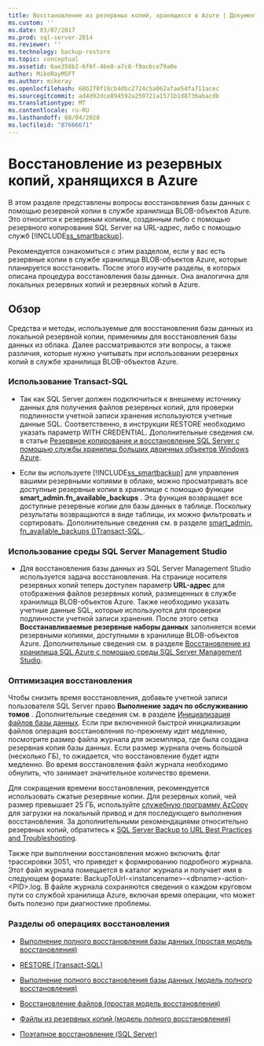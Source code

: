 ```yaml
---
title: Восстановление из резервных копий, хранящихся в Azure | Документация Майкрософт
ms.custom: ''
ms.date: 03/07/2017
ms.prod: sql-server-2014
ms.reviewer: ''
ms.technology: backup-restore
ms.topic: conceptual
ms.assetid: 6ae358b2-6f6f-46e0-a7c8-f9ac6ce79a0e
author: MikeRayMSFT
ms.author: mikeray
ms.openlocfilehash: 68b270f18cb4dbc2724c5a062afae54fa711acec
ms.sourcegitcommit: ad4d92dce894592a259721a1571b1d8736abacdb
ms.translationtype: MT
ms.contentlocale: ru-RU
ms.lasthandoff: 08/04/2020
ms.locfileid: "87666671"
---
```

# <a name="restoring-from-backups-stored-in-azure"></a>Восстановление из резервных копий, хранящихся в Azure
  В этом разделе представлены вопросы восстановления базы данных с помощью резервной копии в службе хранилища BLOB-объектов Azure. Это относится к резервным копиям, созданным либо с помощью резервного копирования SQL Server на URL-адрес, либо с помощью служб [!INCLUDE[ss_smartbackup](../../includes/ss-smartbackup-md.md)].  
  
 Рекомендуется ознакомиться с этим разделом, если у вас есть резервные копии в службе хранилища BLOB-объектов Azure, которые планируется восстановить. После этого изучите разделы, в которых описана процедура восстановления базы данных. Она аналогична для локальных резервных копий и резервных копий в Azure.  
  
## <a name="overview"></a>Обзор  
 Средства и методы, используемые для восстановления базы данных из локальной резервной копии, применимы для восстановления базы данных из облака.  Далее рассматриваются эти вопросы, а также различия, которые нужно учитывать при использовании резервных копий в службе хранилища BLOB-объектов Azure.  
  
### <a name="using-transact-sql"></a>Использование Transact-SQL  
  
-   Так как SQL Server должен подключиться к внешнему источнику данных для получения файлов резервных копий, для проверки подлинности учетной записи хранения используются учетные данные SQL. Соответственно, в инструкции RESTORE необходимо указать параметр WITH CREDENTIAL. Дополнительные сведения см. в статье [Резервное копирование и восстановление SQL Server с помощью службы хранилищ больших двоичных объектов Windows Azure](sql-server-backup-and-restore-with-microsoft-azure-blob-storage-service.md).  
  
-   Если вы используете [!INCLUDE[ss_smartbackup](../../includes/ss-smartbackup-md.md)] для управления вашими резервными копиями в облаке, можно просматривать все доступные резервные копии в хранилище с помощью функции **smart_admin.fn_available_backups** . Эта функция возвращает все доступные резервные копии для базы данных в таблице. Поскольку результаты возвращаются в виде таблицы, их можно фильтровать и сортировать. Дополнительные сведения см. в разделе [smart_admin. fn_available_backups &#40;&#41;Transact-SQL ](/sql/relational-databases/system-functions/managed-backup-fn-available-backups-transact-sql).  
  
### <a name="using-sql-server-management-studio"></a>Использование среды SQL Server Management Studio  
  
-   Для восстановления базы данных из SQL Server Management Studio используется задача восстановления. На странице носителя резервных копий теперь доступен параметр **URL-адрес** для отображения файлов резервных копий, размещенных в службе хранилища BLOB-объектов Azure. Также необходимо указать учетные данные SQL, которые используются для проверки подлинности учетной записи хранения. После этого сетка **Восстанавливаемые резервные наборы данных** заполняется всеми резервными копиями, доступными в хранилище BLOB-объектов Azure. Дополнительные сведения см. в разделе [Восстановление из хранилища SQL Azure с помощью среды SQL Server Management Studio](sql-server-backup-to-url.md#RestoreSSMS).  
  
### <a name="optimizing-restores"></a>Оптимизация восстановления  
 Чтобы снизить время восстановления, добавьте учетной записи пользователя SQL Server право **Выполнение задач по обслуживанию томов** . Дополнительные сведения см. в разделе [Инициализация файлов базы данных](https://go.microsoft.com/fwlink/?LinkId=271622). Если при включенной быстрой инициализации файлов операция восстановления по-прежнему идет медленно, посмотрите размер файла журнала для экземпляра, где была создана резервная копия базы данных. Если размер журнала очень большой (несколько ГБ), то ожидается, что восстановление будет идти медленно. Во время восстановления файл журнала необходимо обнулить, что занимает значительное количество времени.  
  
 Для сокращения времени восстановления, рекомендуется использовать сжатые резервные копии.  Для резервных копий, чей размер превышает 25 ГБ, используйте [служебную программу AzCopy](https://docs.microsoft.com/archive/blogs/windowsazurestorage/azcopy-uploadingdownloading-files-for-windows-azure-blobs) для загрузки на локальный привод и для последующего выполнения восстановления. За дополнительными рекомендациями относительно резервных копий, обратитесь к [SQL Server Backup to URL Best Practices and Troubleshooting](sql-server-backup-to-url-best-practices-and-troubleshooting.md).  
  
 Также при выполнении восстановления можно включить флаг трассировки 3051, что приведет к формированию подробного журнала. Этот файл журнала помещается в каталог журнала и получает имя в следующем формате: BackupToUrl-\<instancename>-\<dbname>-action-\<PID>.log. В файле журнала сохраняются сведения о каждом круговом пути со службой хранилища Azure, включая время операции, что может быть полезно при диагностике проблемы.  
  
### <a name="topics-on-performing-restore-operations"></a>Разделы об операциях восстановления  
  
-   [Выполнение полного восстановления базы данных (простая модель восстановления)](complete-database-restores-simple-recovery-model.md)  
  
-   [RESTORE (Transact-SQL)](/sql/t-sql/statements/restore-statements-transact-sql)  
  
-   [Выполнение полного восстановления базы данных (модель полного восстановления)](complete-database-restores-full-recovery-model.md)  
  
-   [Восстановление файлов (простая модель восстановления)](file-restores-simple-recovery-model.md)  
  
-   [Файлы из резервных копий (модель полного восстановления)](file-restores-full-recovery-model.md)  
  
-   [Поэтапное восстановление (SQL Server)](piecemeal-restores-sql-server.md)  
  
  
